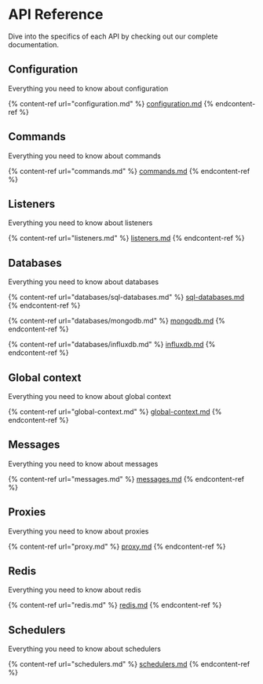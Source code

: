 # API Reference

Dive into the specifics of each API by checking out our complete documentation.

## Configuration

Everything you need to know about configuration

{% content-ref url="configuration.md" %}
[configuration.md](configuration.md)
{% endcontent-ref %}

## Commands

Everything you need to know about commands

{% content-ref url="commands.md" %}
[commands.md](commands.md)
{% endcontent-ref %}

## Listeners

Everything you need to know about listeners

{% content-ref url="listeners.md" %}
[listeners.md](listeners.md)
{% endcontent-ref %}

## Databases

Everything you need to know about databases

{% content-ref url="databases/sql-databases.md" %}
[sql-databases.md](databases/sql-databases.md)
{% endcontent-ref %}

{% content-ref url="databases/mongodb.md" %}
[mongodb.md](databases/mongodb.md)
{% endcontent-ref %}

{% content-ref url="databases/influxdb.md" %}
[influxdb.md](databases/influxdb.md)
{% endcontent-ref %}

## Global context

Everything you need to know about global context

{% content-ref url="global-context.md" %}
[global-context.md](global-context.md)
{% endcontent-ref %}

## Messages

Everything you need to know about messages

{% content-ref url="messages.md" %}
[messages.md](messages.md)
{% endcontent-ref %}

## Proxies

Everything you need to know about proxies

{% content-ref url="proxy.md" %}
[proxy.md](proxy.md)
{% endcontent-ref %}

## Redis

Everything you need to know about redis

{% content-ref url="redis.md" %}
[redis.md](redis.md)
{% endcontent-ref %}

## Schedulers

Everything you need to know about schedulers

{% content-ref url="schedulers.md" %}
[schedulers.md](schedulers.md)
{% endcontent-ref %}

